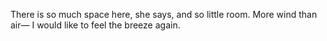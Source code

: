 There is so much space here, she says,
and so little room.
More wind than air—
I would like to feel the breeze again.